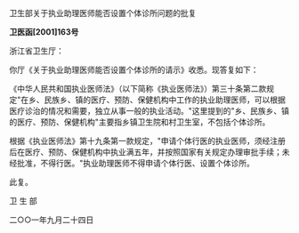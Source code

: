 卫生部关于执业助理医师能否设置个体诊所问题的批复

**卫医函\[2001\]163号**

浙江省卫生厅：

你厅《关于执业助理医师能否设置个体诊所的请示》收悉。现答复如下：

《中华人民共和国执业医师法》（以下简称《执业医师法》）第三十条第二款规定"在乡、民族乡、镇的医疗、预防、保健机构中工作的执业助理医师，可以根据医疗诊治的情况和需要，独立从事一般的执业活动。"这里提到的"乡、民族乡、镇的医疗、预防、保健机构"主要指乡镇卫生院和村卫生室，不包括个体诊所。

根据《执业医师法》第十九条第一款规定，"申请个体行医的执业医师，须经注册后在医疗、预防、保健机构中执业满五年，并按照国家有关规定办理审批手续；未经批准，不得行医。"执业助理医师不得申请个体行医、设置个体诊所。

此复。

卫 生 部

二○○一年九月二十四日
